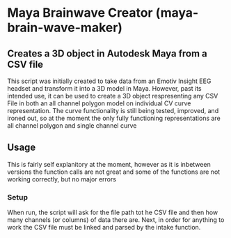 # Maya Brainwave Creator (maya-brain-wave-maker)

## Creates a 3D object in Autodesk Maya from a CSV file

This script was initially created to take data from an Emotiv Insight EEG headset and transform it into a 3D model in Maya. 
However, past its intended use, it can be used to create a 3D object respresenting any CSV File in both an all channel polygon model on individual CV curve representation.
The curve functionality is still being tested, improved, and ironed out, so at the moment the only fully functioning representations are all channel polygon and single channel curve

## Usage

This is fairly self explanitory at the moment, however as it is inbetween versions the function calls are not great and some of the functions are not working correctly, but no major errors

### Setup

When run, the script will ask for the file path tot he CSV file and then how many channels (or columns) of data there are.
Next, in order for anything to work the CSV file must be linked and parsed by the intake function.
